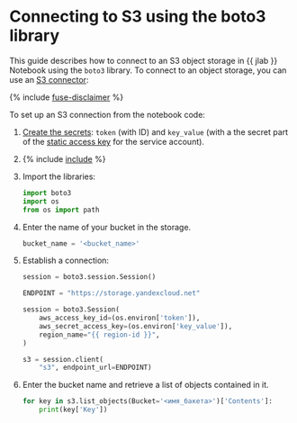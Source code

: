 # Connecting to S3 using the boto3 library

This guide describes how to connect to an S3 object storage in {{ jlab }} Notebook using the `boto3` library. To connect to an object storage, you can use an [S3 connector](s3-connectors.md):

{% include [fuse-disclaimer](../../../_includes/datasphere/fuse-disclaimer.md) %}

To set up an S3 connection from the notebook code:

1. [Create the secrets](secrets.md#create): `token` (with ID) and `key_value` (with a the secret part of the [static access key](../../../iam/operations/sa/create-access-key.md) for the service account).
1. {% include [include](../../../_includes/datasphere/ui-before-begin.md) %}
1. Import the libraries:

   ```python
   import boto3
   import os
   from os import path
   ```

1. Enter the name of your bucket in the storage.

   ```python
   bucket_name = '<bucket_name>'
   ```

1. Establish a connection:

   ```python
   session = boto3.session.Session()

   ENDPOINT = "https://storage.yandexcloud.net"

   session = boto3.Session(
       aws_access_key_id=(os.environ['token']),
       aws_secret_access_key=(os.environ['key_value']),
       region_name="{{ region-id }}",
   )

   s3 = session.client(
       "s3", endpoint_url=ENDPOINT)
   ```

1. Enter the bucket name and retrieve a list of objects contained in it.

   ```python
   for key in s3.list_objects(Bucket='<имя_бакета>')['Contents']:
       print(key['Key'])
   ```
